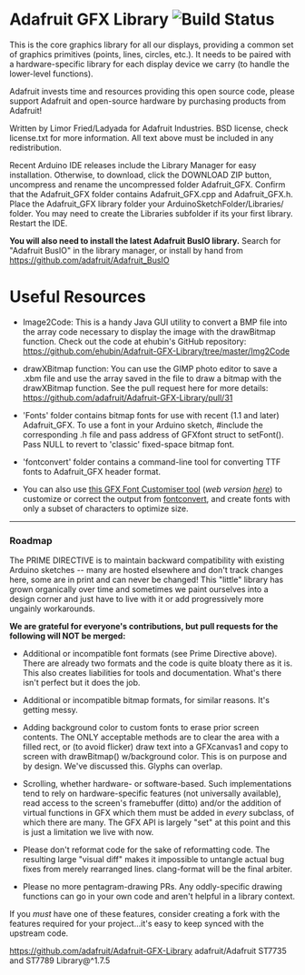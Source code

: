 # Adafruit GFX Library ![Build Status](https://github.com/adafruit/Adafruit-GFX-Library/workflows/Arduino%20Library%20CI/badge.svg)

This is the core graphics library for all our displays, providing a common set of graphics primitives (points, lines, circles, etc.). It needs to be paired with a hardware-specific library for each display device we carry (to handle the lower-level functions).

Adafruit invests time and resources providing this open source code, please support Adafruit and open-source hardware by purchasing products from Adafruit!

Written by Limor Fried/Ladyada for Adafruit Industries.
BSD license, check license.txt for more information.
All text above must be included in any redistribution.

Recent Arduino IDE releases include the Library Manager for easy installation. Otherwise, to download, click the DOWNLOAD ZIP button, uncompress and rename the uncompressed folder Adafruit_GFX. Confirm that the Adafruit_GFX folder contains Adafruit_GFX.cpp and Adafruit_GFX.h. Place the Adafruit_GFX library folder your ArduinoSketchFolder/Libraries/ folder. You may need to create the Libraries subfolder if its your first library. Restart the IDE.

**You will also need to install the latest Adafruit BusIO library.** Search for "Adafruit BusIO" in the library manager, or install by hand from https://github.com/adafruit/Adafruit_BusIO

# Useful Resources

- Image2Code: This is a handy Java GUI utility to convert a BMP file into the array code necessary to display the image with the drawBitmap function. Check out the code at ehubin's GitHub repository: https://github.com/ehubin/Adafruit-GFX-Library/tree/master/Img2Code

- drawXBitmap function: You can use the GIMP photo editor to save a .xbm file and use the array saved in the file to draw a bitmap with the drawXBitmap function. See the pull request here for more details: https://github.com/adafruit/Adafruit-GFX-Library/pull/31

- 'Fonts' folder contains bitmap fonts for use with recent (1.1 and later) Adafruit_GFX. To use a font in your Arduino sketch, \#include the corresponding .h file and pass address of GFXfont struct to setFont(). Pass NULL to revert to 'classic' fixed-space bitmap font.

- 'fontconvert' folder contains a command-line tool for converting TTF fonts to Adafruit_GFX header format.

- You can also use [this GFX Font Customiser tool](https://github.com/tchapi/Adafruit-GFX-Font-Customiser) (_web version [here](https://tchapi.github.io/Adafruit-GFX-Font-Customiser/)_) to customize or correct the output from [fontconvert](https://github.com/adafruit/Adafruit-GFX-Library/tree/master/fontconvert), and create fonts with only a subset of characters to optimize size.

---

### Roadmap

The PRIME DIRECTIVE is to maintain backward compatibility with existing Arduino sketches -- many are hosted elsewhere and don't track changes here, some are in print and can never be changed! This "little" library has grown organically over time and sometimes we paint ourselves into a design corner and just have to live with it or add progressively more ungainly workarounds.

**We are grateful for everyone's contributions, but pull requests for the following will NOT be merged:**

- Additional or incompatible font formats (see Prime Directive above). There are already two formats and the code is quite bloaty there as it is. This also creates liabilities for tools and documentation. What's there isn't perfect but it does the job.

- Additional or incompatible bitmap formats, for similar reasons. It's getting messy.

- Adding background color to custom fonts to erase prior screen contents. The ONLY acceptable methods are to clear the area with a filled rect, or (to avoid flicker) draw text into a GFXcanvas1 and copy to screen with drawBitmap() w/background color. This is on purpose and by design. We've discussed this. Glyphs can overlap.

- Scrolling, whether hardware- or software-based. Such implementations tend to rely on hardware-specific features (not universally available), read access to the screen's framebuffer (ditto) and/or the addition of virtual functions in GFX which them must be added in *every* subclass, of which there are many. The GFX API is largely "set" at this point and this is just a limitation we live with now.

- Please don't reformat code for the sake of reformatting code. The resulting large "visual diff" makes it impossible to untangle actual bug fixes from merely rearranged lines. clang-format will be the final arbiter.

- Please no more pentagram-drawing PRs. Any oddly-specific drawing functions can go in your own code and aren't helpful in a library context.

If you *must* have one of these features, consider creating a fork with the features required for your project...it's easy to keep synced with the upstream code.

https://github.com/adafruit/Adafruit-GFX-Library
adafruit/Adafruit ST7735 and ST7789 Library@^1.7.5
